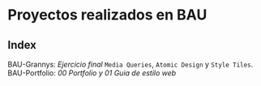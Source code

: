# Proyectos realizados en BAU

## Index

BAU-Grannys: _Ejercicio final_ `Media Queries`, `Atomic Design` y `Style Tiles`.
BAU-Portfolio: _00 Portfolio y 01 Guia de estilo web_
